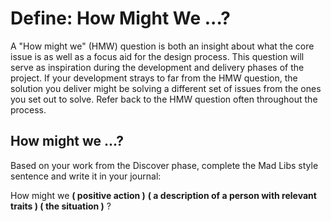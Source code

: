 # Define: How Might We ...?
A "How might we" (HMW) question is both an insight about what the core issue is as well as a focus aid for the design process. This question will serve as inspiration during the development and delivery phases of the project. If your development strays to far from the HMW question, the solution you deliver might be solving a different set of issues from the ones you set out to solve. Refer back to the HMW question often throughout the process.

## How might we ...?
Based on your work from the Discover phase, complete the Mad Libs style sentence and write it in your journal:

How might we **( positive action )** **( a description of a person with relevant traits ) ( the situation )** ?